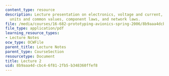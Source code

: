 ```yaml
---
content_type: resource
description: Lecture presentation on electronics, voltage and current, basic components,
  units and common values, component laws, and network laws.
file: /media/courses/16-682-prototyping-avionics-spring-2006/8b9aaa4dcbc46f812fb5b348360ffef8_lect2.pdf
file_type: application/pdf
learning_resource_types:
- Lecture Notes
ocw_type: OCWFile
parent_title: Lecture Notes
parent_type: CourseSection
resourcetype: Document
title: Lecture 2
uid: 8b9aaa4d-cbc4-6f81-2fb5-b348360ffef8
---
```

